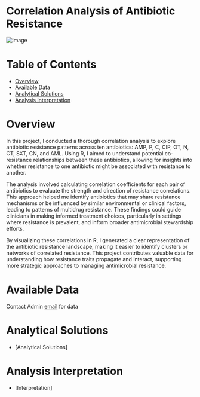 # Correlation Analysis of Antibiotic Resistance
![image](https://github.com/user-attachments/assets/87a52f77-3309-4e99-85e1-f819a0d53120)


# Table of Contents
- [Overview](https://github.com/temidataspot/Correlation-Analysis-of-Antibiotic-Resistance/blob/main/README.md#overview)
- [Available Data](https://github.com/temidataspot/Correlation-Analysis-of-Antibiotic-Resistance/blob/main/README.md#available-data)
- [Analytical Solutions](https://github.com/temidataspot/Correlation-Analysis-of-Antibiotic-Resistance/blob/main/README.md#analytical-solutions)
- [Analysis Interpretation](https://github.com/temidataspot/Correlation-Analysis-of-Antibiotic-Resistance/blob/main/README.md#analysis-interpretation)
  
# Overview
In this project, I conducted a thorough correlation analysis to explore antibiotic resistance patterns 
across ten antibiotics: AMP, P, C, CIP, OT, N, CT, SXT, CN, and AML. Using R, I aimed to understand potential co-resistance relationships 
between these antibiotics, allowing for insights into whether resistance to one antibiotic might be associated with resistance to another.

The analysis involved calculating correlation coefficients for each pair of antibiotics to evaluate the strength and direction of resistance correlations. 
This approach helped me identify antibiotics that may share resistance mechanisms or be influenced by similar environmental or clinical factors, leading to 
patterns of multidrug resistance. These findings could guide clinicians in making informed treatment choices, particularly in settings where resistance is 
prevalent, and inform broader antimicrobial stewardship efforts.

By visualizing these correlations in R, I generated a clear representation of the antibiotic resistance landscape, making it easier to identify clusters or networks of correlated resistance. This project contributes valuable data for understanding how resistance traits propagate and interact, supporting more strategic approaches to managing antimicrobial resistance.

# Available Data
Contact Admin [email](mailto:globaltemi98@gmail.com) for data

# Analytical Solutions

- [Analytical Solutions]

# Analysis Interpretation

- [Interpretation]


